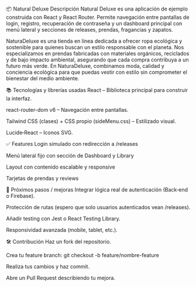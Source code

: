 📦 Natural Deluxe
Descripción
Natural Deluxe es una aplicación de ejemplo construida con React y React Router. Permite navegación entre pantallas de login, registro, recuperación de contraseña y un dashboard principal con menú lateral y secciones de releases, prendas, fragancias y zapatos.

NaturaDeluxe es una tienda en línea dedicada a ofrecer ropa ecológica y sostenible para quienes buscan un estilo responsable con el planeta. Nos especializamos en prendas fabricadas con materiales orgánicos, reciclados y de bajo impacto ambiental, asegurando que cada compra contribuya a un futuro más verde. En NaturaDeluxe, combinamos moda, calidad y conciencia ecológica para que puedas vestir con estilo sin comprometer el bienestar del medio ambiente.

📚 Tecnologías y librerías usadas
React – Biblioteca principal para construir la interfaz.

react-router-dom v6 – Navegación entre pantallas.

Tailwind CSS (clases) + CSS propio (sideMenu.css) – Estilizado visual.

Lucide‑React – Iconos SVG.

✅ Features
Login simulado con redirección a /releases

Menú lateral fijo con sección de Dashboard y Library

Layout con contenido escalable y responsive

Tarjetas de prendas y reviews

🎯 Próximos pasos / mejoras
Integrar lógica real de autenticación (Back‑end o Firebase).

Protección de rutas (espero que solo usuarios autenticados vean /releases).

Añadir testing con Jest o React Testing Library.

Responsividad avanzada (mobile, tablet, etc.).

🛠️ Contribución
Haz un fork del repositorio.

Crea tu feature branch: git checkout -b feature/nombre-feature

Realiza tus cambios y haz commit.

Abre un Pull Request describiendo tu mejora.
